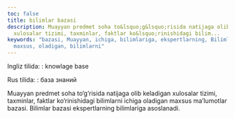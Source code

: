 ```yaml
---
toc: false
title: bilimlar bazasi
description: Muayyan predmet soha to&lsquo;g&lsquo;risida natijaga olib keladigan
  xulosalar tizimi, taxminlar, faktlar ko&lsquo;rinishidagi bilim...
keywords: "bazasi, Muayyan, ichiga, bilimlariga, ekspertlarning, Bilimlar, ma\u2019lumotlar,
  maxsus, oladigan, bilimlarni"
---
```


Ingliz tilida:
:   knowlage base

Rus tilida:
:   база знаний

Muayyan predmet soha to‘g‘risida natijaga olib keladigan xulosalar tizimi, taxminlar, faktlar ko‘rinishidagi bilimlarni ichiga oladigan maxsus ma’lumotlar bazasi. Bilimlar bazasi ekspertlarning bilimlariga asoslanadi.